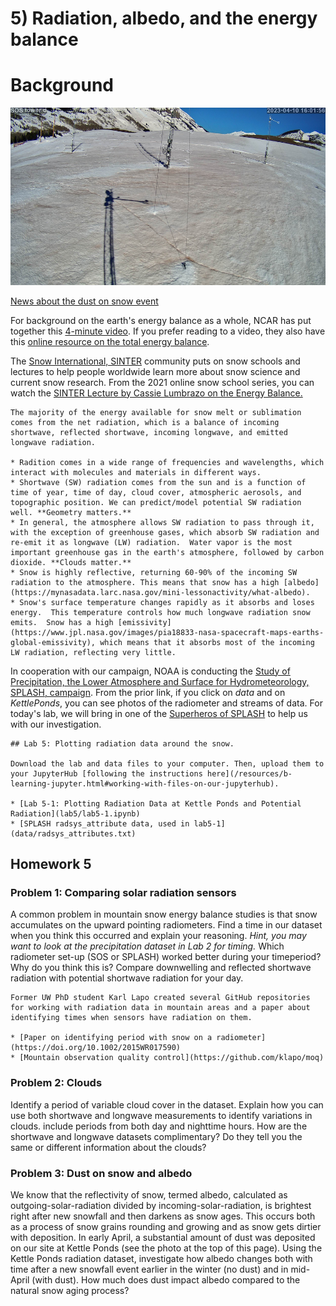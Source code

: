 # 5) Radiation, albedo, and the energy balance


# Background
![Photo of April 2023 dust event at Kettle Ponds](data/Dust_on_SOS.png)

[News about the dust on snow event](https://crestedbuttenews.com/2023/04/quicker-spring-runoff-expected-with-recent-dust-storm-impact/)

For background on the earth's energy balance as a whole, NCAR has put together this [4-minute video](https://www.youtube.com/watch?v=t9B8gGQtJzo).  If you prefer reading to a video, they also have this [online resource on the total energy balance](https://scied.ucar.edu/learning-zone/how-climate-works/energy-budget).  

The [Snow International, SINTER](https://nsidc.org/sinter) community puts on snow schools and lectures to help people worldwide learn more about snow science and current snow research.  From the 2021 online snow school series, you can watch the [SINTER Lecture by Cassie Lumbrazo on the Energy Balance.](https://youtu.be/LV5elFtjjcc) 

 ```Key Points
The majority of the energy available for snow melt or sublimation comes from the net radiation, which is a balance of incoming shortwave, reflected shortwave, incoming longwave, and emitted longwave radiation.

* Radition comes in a wide range of frequencies and wavelengths, which interact with molecules and materials in different ways. 
* Shortwave (SW) radiation comes from the sun and is a function of time of year, time of day, cloud cover, atmospheric aerosols, and topographic position. We can predict/model potential SW radiation well. **Geometry matters.**
* In general, the atmosphere allows SW radiation to pass through it, with the exception of greenhouse gases, which absorb SW radiation and re-emit it as longwave (LW) radiation.  Water vapor is the most important greenhouse gas in the earth's atmosphere, followed by carbon dioxide. **Clouds matter.** 
* Snow is highly reflective, returning 60-90% of the incoming SW radiation to the atmosphere. This means that snow has a high [albedo](https://mynasadata.larc.nasa.gov/mini-lessonactivity/what-albedo). 
* Snow's surface temperature changes rapidly as it absorbs and loses energy.  This temperature controls how much longwave radiation snow emits.  Snow has a high [emissivity](https://www.jpl.nasa.gov/images/pia18833-nasa-spacecraft-maps-earths-global-emissivity), which means that it absorbs most of the incoming LW radiation, reflecting very little.
```

In cooperation with our campaign, NOAA is conducting the [Study of Precipitation, the Lower Atmosphere and Surface for Hydrometeorology, SPLASH, campaign](https://psl.noaa.gov/splash/). From the prior link, if you click on _data_ and on _KettlePonds_, you can see photos of the radiometer and streams of data.  For today's lab, we will bring in one of the [Superheros of SPLASH](https://storymaps.arcgis.com/stories/093640ac6bdc479394d7fd9c7068fd27) to help us with our investigation.

```note
## Lab 5: Plotting radiation data around the snow.

Download the lab and data files to your computer. Then, upload them to your JupyterHub [following the instructions here](/resources/b-learning-jupyter.html#working-with-files-on-our-jupyterhub).

* [Lab 5-1: Plotting Radiation Data at Kettle Ponds and Potential Radiation](lab5/lab5-1.ipynb)
* [SPLASH radsys_attribute data, used in lab5-1](data/radsys_attributes.txt)

```

## Homework 5

### Problem 1: Comparing solar radiation sensors

A common problem in mountain snow energy balance studies is that snow accumulates on the upward pointing radiometers.  Find a time in our dataset when you think this occurred and explain your reasoning. _Hint, you may want to look at the precipitation dataset in Lab 2 for timing._ Which radiometer set-up (SOS or SPLASH) worked better during your timeperiod?  Why do you think this is?  Compare downwelling and reflected shortwave radiation with potential shortwave radiation for your day.
 
 ```tip
Former UW PhD student Karl Lapo created several GitHub repositories for working with radiation data in mountain areas and a paper about identifying times when sensors have radiation on them.

* [Paper on identifying period with snow on a radiometer](https://doi.org/10.1002/2015WR017590)
* [Mountain observation quality control](https://github.com/klapo/moq)
```

### Problem 2: Clouds
 
Identify a period of variable cloud cover in the dataset.  Explain how you can use both shortwave and longwave measurements to identify variations in clouds.  include periods from both day and nighttime hours.  How are the shortwave and longwave datasets complimentary?  Do they tell you the same or different information about the clouds?  


### Problem 3: Dust on snow and albedo
 
We know that the reflectivity of snow, termed albedo, calculated as outgoing-solar-radiation divided by incoming-solar-radiation, is brightest right after new snowfall and then darkens as snow ages.  This occurs both as a process of snow grains rounding and growing and as snow gets dirtier with deposition.  In early April, a substantial amount of dust was deposited on our site at Kettle Ponds (see the photo at the top of this page).  Using the Kettle Ponds radiation dataset, investigate how albedo changes both with time after a new snowfall event earlier in the winter (no dust) and in mid-April (with dust).  How much does dust impact albedo compared to the natural snow aging process? 
